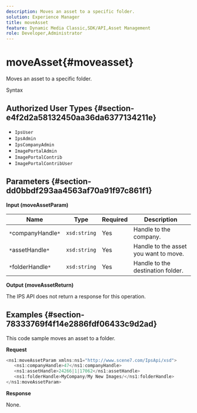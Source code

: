 ```yaml
---
description: Moves an asset to a specific folder.
solution: Experience Manager
title: moveAsset
feature: Dynamic Media Classic,SDK/API,Asset Management
role: Developer,Administrator
---
```


# moveAsset{#moveasset}

Moves an asset to a specific folder.

 Syntax 

## Authorized User Types {#section-e4f2d2a58132450aa36da6377134211e}

* `IpsUser` 
* `IpsAdmin` 
* `IpsCompanyAdmin` 
* `ImagePortalAdmin` 
* `ImagePortalContrib` 
* `ImagePortalContribUser`

## Parameters {#section-dd0bbdf293aa4563af70a91f97c861f1}

**Input (moveAssetParam)** 

|  Name  | Type  | Required  | Description  |
|---|---|---|---|
|  `*`companyHandle`*`  | `xsd:string`  | Yes  | Handle to the company.  |
|  `*`assetHandle`*`  | `xsd:string`  | Yes  | Handle to the asset you want to move.  |
|  `*`folderHandle`*`  | `xsd:string`  | Yes  | Handle to the destination folder.  |

**Output (moveAssetReturn)**

The IPS API does not return a response for this operation.

## Examples {#section-78333769f4f14e2886fdf06433c9d2ad}

This code sample moves an asset to a folder.

**Request** 

```java
<ns1:moveAssetParam xmlns:ns1="http://www.scene7.com/IpsApi/xsd">
   <ns1:companyHandle>47</ns1:companyHandle>
   <ns1:assetHandle>24266|1|17062</ns1:assetHandle>
   <ns1:folderHandle>MyCompany/My New Images/</ns1:folderHandle>
</ns1:moveAssetParam>
```

**Response**

None. 
